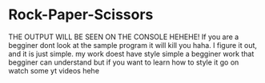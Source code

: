 # Rock-Paper-Scissors
THE OUTPUT WILL BE SEEN ON THE CONSOLE HEHEHE!
If you are a begginer dont look at the sample program it will kill you haha.
I figure it out, and it is just simple.
my work doest have style simple a begginer work that begginer can understand 
but if you want to learn how to style it go on watch some yt videos hehe
